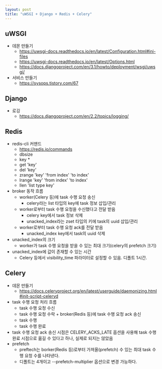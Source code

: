 ```yaml
---
layout: post
title: "uWSGI + Django + Redis + Celery"
---
```

## uWSGI
* 데몬 만들기
  * https://uwsgi-docs.readthedocs.io/en/latest/Configuration.html#ini-files
  * https://uwsgi-docs.readthedocs.io/en/latest/Options.html
  * https://docs.djangoproject.com/en/3.1/howto/deployment/wsgi/uwsgi/
* 서비스 만들기
  * https://sysops.tistory.com/67
  
## Django
* 로깅
  * https://docs.djangoproject.com/en/2.2/topics/logging/
  
## Redis
* redis-cli 커맨드
  * https://redis.io/commands
  * dbsize
  * key *
  * get 'key'
  * del 'key'
  * zrange 'key' 'from index' 'to index'
  * lrange 'key' 'from index' 'to index'
  * llen 'list type key'
* broker 동작 흐름
  * worker(Celery 등)에 task 수행 요청 송신
    * celery라는 list 타입의 key에 task 정보 삽입/관리
  * worker로부터 task 수행 요청을 수신했다고 전달 받음
    * celery key에서 task 정보 삭제
    * unacked_index라는 zset 타입의 키에 task의 uuid 삽입/관리
  * worker로부터 task 수행 요청 ack를 전달 받음
    * unacked_index key에서 task의 uuid 삭제
* unacked_index의 크기
  * worker가 task 수행 요청을 받을 수 있는 최대 크기(celery의 prefetch 크기)
* unacked_index에 값이 존재할 수 있는 시간
  * Celery 등에서 visibility_time 파라미터로 설정할 수 있음. 디폴트 1시간.
  
## Celery
* 데몬 만들기
  * https://docs.celeryproject.org/en/latest/userguide/daemonizing.html#init-script-celeryd
* task 수행 요청 처리 흐름
  * task 수행 요청 수신
  * task 수행 요청 수락 + broker(Redis 등)에 task 수행 요청 ack 송신
  * task 수행
  * task 수행 완료
* task 수행 요청 ack 송신 시점은 CELERY_ACKS_LATE 옵션을 사용해 task 수행 완료 시점으로 옮길 수 있다고 하나, 실제로 되지는 않았음
* prefetch
  * preftech는 borker(Redis 등)로부터 가져올(prefetch) 수 있는 최대 task 수행 요청 수를 나타낸다.
  * 디폴트는 4개이고 --prefetch-multiplier 옵션으로 변경 가능하다.
